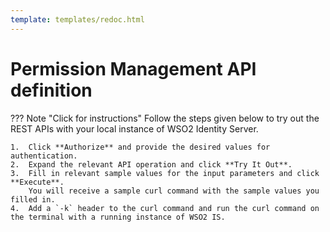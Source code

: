 ```yaml
---
template: templates/redoc.html
---
```


# Permission Management API definition

??? Note "Click for instructions"
    Follow the steps given below to try out the REST APIs with your local instance of WSO2 Identity Server. 
    
    1.  Click **Authorize** and provide the desired values for authentication.
    2.  Expand the relevant API operation and click **Try It Out**.  
    3.  Fill in relevant sample values for the input parameters and click **Execute**. 
        You will receive a sample curl command with the sample values you filled in. 
    4.  Add a `-k` header to the curl command and run the curl command on the terminal with a running instance of WSO2 IS. 

<redoc spec-url=../../apis/restapis/permission-management.yaml></redoc>
<script src="https://cdn.jsdelivr.net/npm/redoc@next/bundles/redoc.standalone.js"> </script>